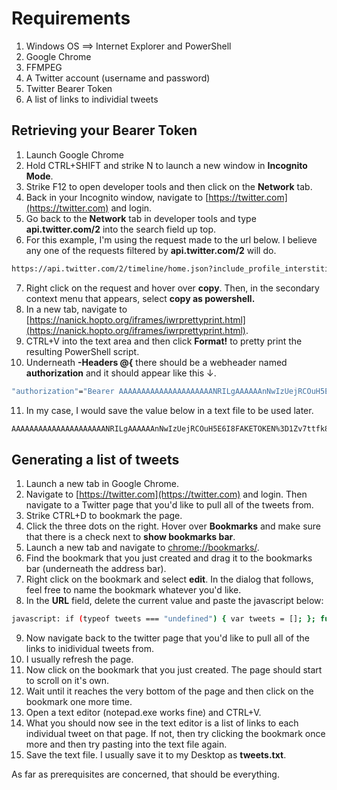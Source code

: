 # Requirements

1.  Windows OS ==> Internet Explorer and PowerShell
2.  Google Chrome
3.  FFMPEG
4.  A Twitter account (username and password)
5.  Twitter Bearer Token
6.  A list of links to individial tweets

## Retrieving your Bearer Token

1.  Launch Google Chrome
2.  Hold CTRL+SHIFT and strike N to launch a new window in **Incognito Mode**.
3.  Strike F12 to open developer tools and then click on the **Network** tab.
4.  Back in your Incognito window, navigate to [https://twitter.com](https://twitter.com) and login.
5.  Go back to the **Network** tab in developer tools and type **api.twitter.com/2** into the search field up top.
6.  For this example, I'm using the request made to the url below. I believe any one of the requests filtered by **api.twitter.com/2** will do.
```sh
https://api.twitter.com/2/timeline/home.json?include_profile_interstitial_type=1&include_blocking=1&include_blocked_by=1&include_followed_by=1&include_want_retweets=1&include_mute_edge=1&include_can_dm=1&include_can_media_tag=1&skip_status=1&cards_platform=Web-12&include_cards=1&include_composer_source=true&include_ext_alt_text=true&include_reply_count=1&tweet_mode=extended&include_entities=true&include_user_entities=true&include_ext_media_color=true&include_ext_media_availability=true&send_error_codes=true&simple_quoted_tweets=true&earned=1&count=20&lca=true&ext=mediaStats%2CcameraMoment
```
7.  Right click on the request and hover over **copy**. Then, in the secondary context menu that appears, select **copy as powershell.**
8.  In a new tab, navigate to [https://nanick.hopto.org/iframes/iwrprettyprint.html](https://nanick.hopto.org/iframes/iwrprettyprint.html).
9.  CTRL+V into the text area and then click **Format!** to pretty print the resulting PowerShell script.
10.  Underneath **-Headers @{** there should be a webheader named **authorization** and it should appear like this ↓.  
```sh
"authorization"="Bearer AAAAAAAAAAAAAAAAAAAAANRILgAAAAAAnNwIzUejRCOuH5E6I8FAKETOKEN%3D1Zv7ttfk8LF81IUq16cHjhLTvJu4FA33AGWWjCpTnA";
```
11.  In my case, I would save the value below in a text file to be used later.
```sh
AAAAAAAAAAAAAAAAAAAAANRILgAAAAAAnNwIzUejRCOuH5E6I8FAKETOKEN%3D1Zv7ttfk8LF81IUq16cHjhLTvJu4FA33AGWWjCpTnA
```

## Generating a list of tweets

1.  Launch a new tab in Google Chrome.
2.  Navigate to [https://twitter.com](https://twitter.com) and login. Then navigate to a Twitter page that you'd like to pull all of the tweets from.
3.  Strike CTRL+D to bookmark the page.
4.  Click the three dots on the right. Hover over **Bookmarks** and make sure that there is a check next to **show bookmarks bar**.
5.  Launch a new tab and navigate to [chrome://bookmarks/](chrome://bookmarks/).
6.  Find the bookmark that you just created and drag it to the bookmarks bar (underneath the address bar).
7.  Right click on the bookmark and select **edit**. In the dialog that follows, feel free to name the bookmark whatever you'd like.
8.  In the **URL** field, delete the current value and paste the javascript below:  

```sh
javascript: if (typeof tweets === "undefined") { var tweets = []; }; function scrollit() { var z = document.body.getElementsByTagName("A"); for(var i = 0; i < z.length; i++){ var current = z[i]; if(current.classList.length == 13){ tweets.push(current.href); } } document.scrollingElement.scrollBy(0, 500); }; if (!document.onscroll) { document.onscroll = function () { setTimeout(function(){ scrollit();},500); } }; scrollit(); if ((document.scrollingElement.scrollHeight - 2000) < document.scrollingElement.scrollTop) { document.onscroll = ''; uniq = [...new Set(tweets)]; var list = uniq.join(',').replace(/,/g, "\n"); var ta = document.createElement("textarea"); ta.id = "neek"; ta.value = list; document.body.appendChild(ta); var t = document.getElementById("neek"); t.select(); document.execCommand("copy");};
```
9.  Now navigate back to the twitter page that you'd like to pull all of the links to inidividual tweets from.
10.  I usually refresh the page.
11.  Now click on the bookmark that you just created. The page should start to scroll on it's own.
12.  Wait until it reaches the very bottom of the page and then click on the bookmark one more time.
13.  Open a text editor (notepad.exe works fine) and CTRL+V.
14.  What you should now see in the text editor is a list of links to each individual tweet on that page. If not, then try clicking the bookmark once more and then try pasting into the text file again.
15.  Save the text file. I usually save it to my Desktop as **tweets.txt**.

As far as prerequisites are concerned, that should be everything.
